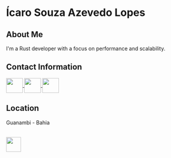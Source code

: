 # Ícaro Souza Azevedo Lopes

## About Me
I'm a Rust developer with a focus on performance and scalability.

## Contact Information
<a href="https://t.me/icarors" target="_blank">
  <img align="center" height="40" width="45" src="https://cdn-icons-png.flaticon.com/128/2111/2111646.png"/>
</a>

<a href="https://www.linkedin.com/in/%C3%ADcaro-lopes-854705217/" target="_blank">
  <img align="center" height="40" width="45" src="https://cdn-icons-png.flaticon.com/128/3536/3536505.png"/>
</a>

<a href="mailto:sicaro800@gmail.com" target="_blank">
  <img align="center" height="40" width="45" src="https://cdn-icons-png.flaticon.com/128/5968/5968534.png"/>
</a>

## Location
Guanambi - Bahia


<div style="display: inline_block"><br>
  <img align="center" heigh="30" width="40" src="https://cdn.jsdelivr.net/gh/devicons/devicon/icons/rust/rust-plain.svg"/>
</div>
